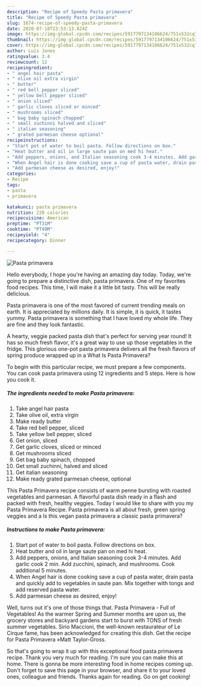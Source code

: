 ```yaml
---
description: "Recipe of Speedy Pasta primavera"
title: "Recipe of Speedy Pasta primavera"
slug: 1674-recipe-of-speedy-pasta-primavera
date: 2020-07-18T23:53:13.824Z
image: https://img-global.cpcdn.com/recipes/5917797134106624/751x532cq70/pasta-primavera-recipe-main-photo.jpg
thumbnail: https://img-global.cpcdn.com/recipes/5917797134106624/751x532cq70/pasta-primavera-recipe-main-photo.jpg
cover: https://img-global.cpcdn.com/recipes/5917797134106624/751x532cq70/pasta-primavera-recipe-main-photo.jpg
author: Luis Jones
ratingvalue: 3.4
reviewcount: 12
recipeingredient:
- " angel hair pasta"
- " olive oil extra virgin"
- " butter"
- " red bell pepper sliced"
- " yellow bell pepper sliced"
- " onion sliced"
- " garlic cloves sliced or minced"
- " mushrooms sliced"
- " bag baby spinach chopped"
- " small zuchinni halved and sliced"
- " italian seasoning"
- " grated parmesan cheese optional"
recipeinstructions:
- "Start pot of water to boil pasta. Follow directions on box."
- "Heat butter and oil in large saute pan on med hi heat."
- "Add peppers, onions, and Italian seasoning cook 3-4 minutes. Add garlic cook 2 min. Add zucchini, spinach, and mushrooms. Cook additional 5 minutes."
- "When Angel hair is done cooking save a cup of pasta water, drain pasta and quickly add to vegetables in saute pan. Mix together with tongs and add reserved pasta water."
- "Add parmesan cheese as desired, enjoy!"
categories:
- Recipe
tags:
- pasta
- primavera

katakunci: pasta primavera 
nutrition: 220 calories
recipecuisine: American
preptime: "PT31M"
cooktime: "PT49M"
recipeyield: "4"
recipecategory: Dinner

---
```



![Pasta primavera](https://img-global.cpcdn.com/recipes/5917797134106624/751x532cq70/pasta-primavera-recipe-main-photo.jpg)

Hello everybody, I hope you're having an amazing day today. Today, we're going to prepare a distinctive dish, pasta primavera. One of my favorites food recipes. This time, I will make it a little bit tasty. This will be really delicious.

Pasta primavera is one of the most favored of current trending meals on earth. It is appreciated by millions daily. It is simple, it is quick, it tastes yummy. Pasta primavera is something that I have loved my whole life. They are fine and they look fantastic.

A hearty, veggie packed pasta dish that&#39;s perfect for serving year round! It has so much fresh flavor, it&#39;s a great way to use up those vegetables in the fridge. This glorious one-pot pasta primavera delivers all the fresh flavors of spring produce wrapped up in a What Is Pasta Primavera?


To begin with this particular recipe, we must prepare a few components. You can cook pasta primavera using 12 ingredients and 5 steps. Here is how you cook it.

<!--inarticleads1-->

##### The ingredients needed to make Pasta primavera:

1. Take  angel hair pasta
1. Take  olive oil, extra virgin
1. Make ready  butter
1. Take  red bell pepper, sliced
1. Take  yellow bell pepper, sliced
1. Get  onion, sliced
1. Get  garlic cloves, sliced or minced
1. Get  mushrooms sliced
1. Get  bag baby spinach, chopped
1. Get  small zuchinni, halved and sliced
1. Get  italian seasoning
1. Make ready  grated parmesan cheese, optional


This Pasta Primavera recipe consists of warm penne bursting with roasted vegetables and parmesan. A flavorful pasta dish ready in a flash and packed with fresh, healthy veggies. Today I would like to share with you my Pasta Primavera Recipe. Pasta primavera is all about fresh, green spring veggies and a Is this vegan pasta primavera a classic pasta primavera? 

<!--inarticleads2-->

##### Instructions to make Pasta primavera:

1. Start pot of water to boil pasta. Follow directions on box.
1. Heat butter and oil in large saute pan on med hi heat.
1. Add peppers, onions, and Italian seasoning cook 3-4 minutes. Add garlic cook 2 min. Add zucchini, spinach, and mushrooms. Cook additional 5 minutes.
1. When Angel hair is done cooking save a cup of pasta water, drain pasta and quickly add to vegetables in saute pan. Mix together with tongs and add reserved pasta water.
1. Add parmesan cheese as desired, enjoy!


Well, turns out it&#39;s one of those things that. Pasta Primavera - Full of Vegetables! As the warmer Spring and Summer months are upon us, the grocery stores and backyard gardens start to burst with TONS of fresh summer vegetables. Sirio Maccioni, the well-known restaurateur of Le Cirque fame, has been acknowledged for creating this dish. Get the recipe for Pasta Primavera »Matt Taylor-Gross. 

So that's going to wrap it up with this exceptional food pasta primavera recipe. Thank you very much for reading. I'm sure you can make this at home. There is gonna be more interesting food in home recipes coming up. Don't forget to save this page in your browser, and share it to your loved ones, colleague and friends. Thanks again for reading. Go on get cooking!
